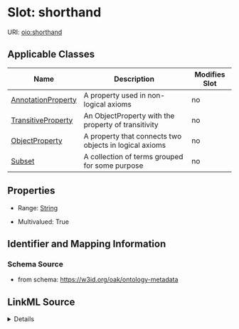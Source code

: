 

# Slot: shorthand

URI: [oio:shorthand](http://www.geneontology.org/formats/oboInOwl#shorthand)



<!-- no inheritance hierarchy -->





## Applicable Classes

| Name | Description | Modifies Slot |
| --- | --- | --- |
| [AnnotationProperty](AnnotationProperty.md) | A property used in non-logical axioms |  no  |
| [TransitiveProperty](TransitiveProperty.md) | An ObjectProperty with the property of transitivity |  no  |
| [ObjectProperty](ObjectProperty.md) | A property that connects two objects in logical axioms |  no  |
| [Subset](Subset.md) | A collection of terms grouped for some purpose |  no  |







## Properties

* Range: [String](String.md)

* Multivalued: True





## Identifier and Mapping Information







### Schema Source


* from schema: https://w3id.org/oak/ontology-metadata




## LinkML Source

<details>
```yaml
name: shorthand
deprecated: deprecated oboInOwl property
from_schema: https://w3id.org/oak/ontology-metadata
rank: 1000
slot_uri: oio:shorthand
multivalued: true
alias: shorthand
domain_of:
- AnnotationProperty
- ObjectProperty
range: string

```
</details>